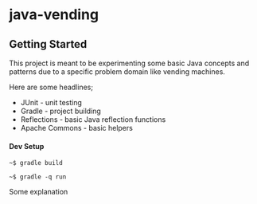 java-vending
============


Getting Started
---------------

This project is meant to be experimenting some basic Java concepts and patterns due to a specific problem domain like vending machines.

Here are some headlines;

* JUnit     - unit testing
* Gradle    - project building
* Reflections - basic Java reflection functions
* Apache Commons - basic helpers


#### Dev Setup

    ~$ gradle build

    ~$ gradle -q run


Some explanation
